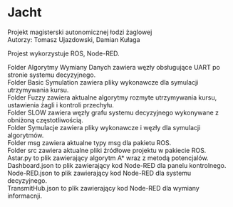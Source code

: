 # Jacht

Projekt magisterski autonomicznej łodzi żaglowej <br/>
Autorzy: Tomasz Ujazdowski, Damian Kułaga<br/>

Projest wykorzystuje ROS, Node-RED.<br/>

Folder Algorytmy Wymiany Danych zawiera węzły obsługujące UART po stronie systemu decyzyjnego.<br/>
Folder Basic Symulation zawiera pliky wykonawcze dla symulacji utrzymywania kursu.<br/>
Folder Fuzzy zawiera aktualne algorytmy rozmyte utrzymywania kursu, ustawienia żagli i kontroli przechyłu.<br/>
Folder SLOW zawiera węzły grafu systemu decyzyjnego wykonywane z obniżoną częstotliwością.<br/>
Folder Symulacje zawiera pliky wykonawcze i węzły dla symulacji algorytmów.<br/>
Folder msg zawiera aktualne typy msg dla pakietu ROS.<br/>
Folder src zawiera aktualne pliki źródłowe projektu w pakiecie ROS.<br/>
Astar.py to plik zawierający algorytm A* wraz z metodą potencjalów.<br/>
Dashboard.json to plik zawierający kod Node-RED dla panelu kontrolnego.<br/>
Node-RED.json to plik zawierający kod Node-RED dla systemu decyzyjnego.<br/>
TransmitHub.json to plik zawierający kod Node-RED dla wymiany informacnji.<br/>
